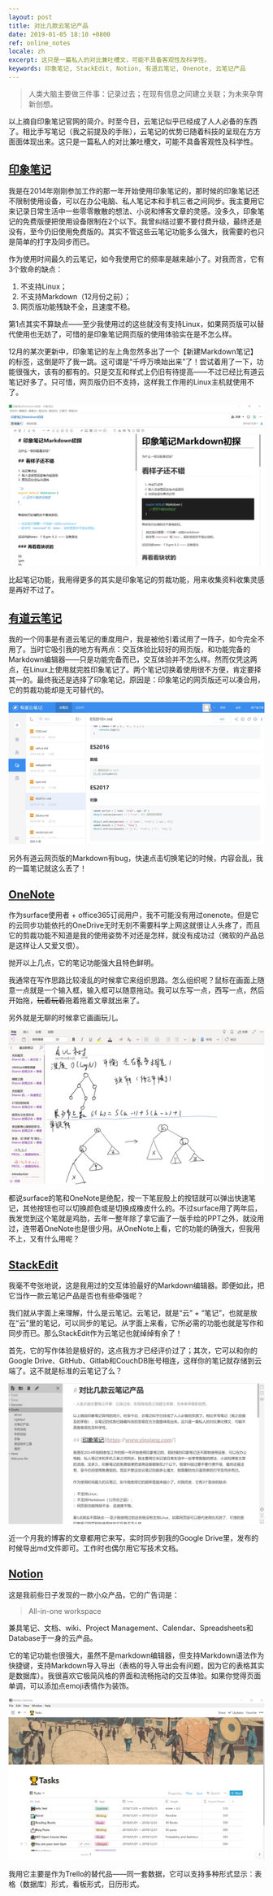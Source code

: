 ```yaml
---
layout: post
title: 对比几款云笔记产品
date: 2019-01-05 18:10 +0800
ref: online_notes
locale: zh
excerpt: 这只是一篇私人的对比兼吐槽文，可能不具备客观性及科学性。
keywords: 印象笔记, StackEdit, Notion, 有道云笔记, Onenote, 云笔记产品
---
```


> 人类大脑主要做三件事：记录过去；在现有信息之间建立关联；为未来孕育新创想。

以上摘自印象笔记官网的简介。时至今日，云笔记似乎已经成了人人必备的东西了。相比手写笔记（我之前提及的手账），云笔记的优势已随着科技的呈现在方方面面体现出来。这只是一篇私人的对比兼吐槽文，可能不具备客观性及科学性。

## [印象笔记](https://www.yinxiang.com/)

我是在2014年刚刚参加工作的那一年开始使用印象笔记的，那时候的印象笔记还不限制使用设备，可以在办公电脑、私人笔记本和手机三者之间同步。我主要用它来记录日常生活中一些零零散散的想法、小说和博客文章的灵感。没多久，印象笔记的免费版便把使用设备限制在2个以下。我曾纠结过要不要付费升级，最终还是没有，至今仍旧使用免费版的。其实不管这些云笔记功能多么强大，我需要的也只是简单的打字及同步而已。

作为使用时间最久的云笔记，如今我使用它的频率是越来越小了。对我而言，它有3个致命的缺点：

1. 不支持Linux；
2. 不支持Markdown（12月份之前）；
3. 网页版功能残缺不全，且速度不稳。

第1点其实不算缺点——至少我使用过的这些就没有支持Linux，如果网页版可以替代使用也无妨了，可惜的是印象笔记网页版的使用体验实在是不怎么样。

12月的某次更新中，印象笔记的左上角忽然多出了一个【新建Markdown笔记】的标签，这倒是吓了我一跳。这可谓是“千呼万唤始出来”了！尝试着用了一下，功能很强大，该有的都有的。只是交互和样式上仍旧有待提高——不过已经比有道云笔记好多了。只可惜，网页版仍旧不支持，这样我工作用的Linux主机就使用不了。

![印象笔记](/img/notes/evernote.jpg)

比起笔记功能，我用得更多的其实是印象笔记的剪裁功能，用来收集资料收集灵感是再好不过了。

## [有道云笔记](https://note.youdao.com/)

我的一个同事是有道云笔记的重度用户，我是被他引着试用了一阵子，如今完全不用了。当时它吸引我的地方有两点：交互体验比较好的网页版，和功能完备的Markdown编辑器——只是功能完备而已，交互体验并不怎么样。然而仅凭这两点，在Linux上使用就完胜印象笔记了。两个笔记切换着使用很不方便，肯定要择其一的。最终我还是选择了印象笔记，原因是：印象笔记的网页版还可以凑合用，它的剪裁功能却是无可替代的。

![有道云笔记](/img/notes/youdao.jpg)

另外有道云网页版的Markdown有bug，快速点击切换笔记的时候，内容会乱，我的一篇笔记就这么丢了！

## [OneNote](https://www.onenote.com)

作为surface使用者 + office365订阅用户，我不可能没有用过onenote。但是它的云同步功能依托的OneDrive无时无刻不需要科学上网这就很让人头疼了，而且它的剪裁功能不知道是我的使用姿势不对还是怎样，就没有成功过（微软的产品总是这样让人又爱又恨）。

抛开以上几点，它的笔记功能强大且特色鲜明。

我通常在写作思路比较凌乱的时候拿它来组织思路。怎么组织呢？鼠标在画面上随意一点就是一个输入框，输入框可以随意拖动。我可以东写一点，西写一点，然后开始拖，~~玩着玩着~~拖着拖着文章就出来了。

另外就是无聊的时候拿它画画玩儿。

![OneNote](/img/notes/onenote.jpg)

都说surface的笔和OneNote是绝配，按一下笔屁股上的按钮就可以弹出快速笔记，其他按钮也可以切换颜色或是切换成橡皮什么的。不过surface用了两年后，我发觉到这个笔就是鸡肋，去年一整年除了拿它画了一版手绘的PPT之外，就没用过，连带着OneNote也是很少用。从OneNote上看，它的功能的确强大，但我用不上，又有什么用呢？

## [StackEdit](https://stackedit.io/)

我毫不夸张地说，这是我用过的交互体验最好的Markdown编辑器。即便如此，把它当作一款云笔记产品是否也有些牵强呢？

我们就从字面上来理解，什么是云笔记。云笔记，就是“云” + “笔记”，也就是放在“云”里的笔记，可以同步的笔记。从字面上来看，它所必需的功能也就是写作和同步而已。那么StackEdit作为云笔记也就绰绰有余了！

首先，它的写作体验是极好的，这点我方才已经评价过了；其次，它可以和你的Google Drive、GitHub、Gitlab和CouchDB账号相连，这样你的笔记就存储到云端了。这不就是标准的云笔记了么？

![StackEdit](/img/notes/stackedit.jpg)

近一个月我的博客的文章都用它来写，实时同步到我的Google Drive里，发布的时候导出md文件即可。工作时也偶尔用它写技术文档。

## [Notion](https://www.notion.so/)

这是我前些日子发现的一款小众产品，它的广告词是：

> All-in-one workspace

兼具笔记、文档、wiki、Project Management、Calendar、Spreadsheets和Database于一身的云产品。

它的笔记功能也很强大，虽然不是markdown编辑器，但支持Markdown语法作为快捷键，支持Markdown导入导出（表格的导入导出会有问题，因为它的表格其实是数据库）。我很喜欢它极简风格的界面和流畅拖动的交互体验。如果你觉得页面单调，可以添加点emoji表情作为装饰。

![Notion](/img/notes/notion.jpg)

我用它主要是作为Trello的替代品——同一套数据，它可以支持多种形式显示：表格（数据库）形式，看板形式，日历形式。
